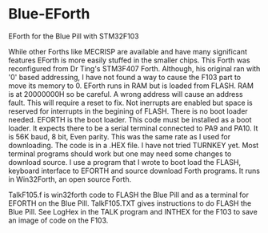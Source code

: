 # Blue-EForth
EForth for the Blue Pill with STM32F103

While other Forths like MECRISP are available and have many significant features EForth is more easily stuffed in the smaller chips.
This Forth was reconfigured from Dr Ting's STM3F407 Forth. Although, his original ran with '0' based addressing, I have not found a way to cause the F103 part to move its memory to 0.
EForth runs in RAM but is loaded from FLASH. RAM is at 20000000H so be careful. A wrong address will cause an address fault. This will require a reset to fix.
Not inerrupts are enabled but space is reserved for interrupts in the begining of FLASH.
There is no boot loader needed. EFORTH is the boot loader. This code must be installed as a boot loader.
It expects there to be a serial terminal connected to PA9 and PA10. It is 56K baud, 8 bit, Even parity. This was the same rate as I used for downloading.
The code is in a .HEX file.
I have not tried TURNKEY yet.
Most terminal programs should work but one may need some changes to download source.
I use a program that I wrote to boot load the FLASH, keyboard interface to EFORTH and source download Forth programs. It runs in Win32Forth, an open source Forth.

TalkF105.f is win32forth code to FLASH the Blue Pill and as a terminal for EFORTH on the Blue Pill.
TalkF105.TXT gives instructions to do FLASH the Blue Pill.
See LogHex in the TALK program and INTHEX for the F103 to save an image of code on the F103.

